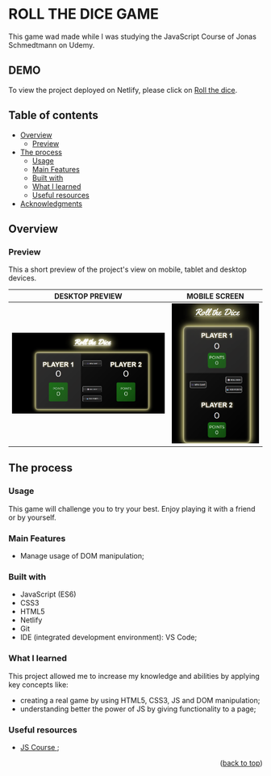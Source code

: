 <a name="readme-top"></a>

# ROLL THE DICE GAME

This game wad made while I was studying the JavaScript Course of Jonas Schmedtmann on Udemy.

## DEMO

To view the project deployed on Netlify, please click on <a href='https://game-rollthedice.netlify.app/' target='_blank'>Roll the dice</a>.

## Table of contents

- [Overview](#overview)
  - [Preview](#preview)
- [The process](#my-process)
  - [Usage](#usage)
  - [Main Features](#main-features)
  - [Built with](#built-with)
  - [What I learned](#what-i-learned)
  - [Useful resources](#useful-resources)
- [Acknowledgments](#acknowledgments)

## Overview

### Preview

This a short preview of the project's view on mobile, tablet and desktop devices.

| DESKTOP PREVIEW                                                  | MOBILE SCREEN                                                    |
| ---------------------------------------------------------------- | ---------------------------------------------------------------- |
| <img src="./resources/photos/Screenshot 2024-02-02 170412.png" > | <img src="./resources/photos/Screenshot 2024-02-02 170521.png" > |

## The process

### Usage

This game will challenge you to try your best. Enjoy playing it with a friend or by yourself.

### Main Features

- Manage usage of DOM manipulation;

### Built with

- JavaScript (ES6)
- CSS3
- HTML5
- Netlify
- Git
- IDE (integrated development environment): VS Code;

### What I learned

This project allowed me to increase my knowledge and abilities by applying key concepts like:

- creating a real game by using HTML5, CSS3, JS and DOM manipulation;
- understanding better the power of JS by giving functionality to a page;

### Useful resources

- [JS Course ](https://www.udemy.com/course/the-complete-javascript-course/);

<p align="right">(<a href="#readme-top">back to top</a>)</p>
